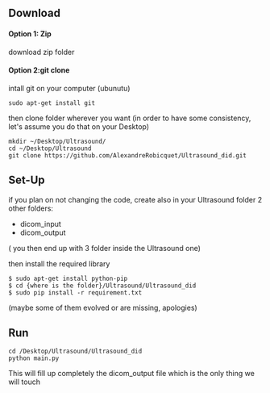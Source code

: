 

## Download 

#### Option 1: Zip

download zip folder

#### Option 2:git clone

intall git on your computer (ubunutu)

```unix 
sudo apt-get install git
```

then clone folder wherever you want (in order to have some consistency, let's assume you do that on your Desktop)

```ubuntu
mkdir ~/Desktop/Ultrasound/
cd ~/Desktop/Ultrasound
git clone https://github.com/AlexandreRobicquet/Ultrasound_did.git
```

## Set-Up

if you plan on not changing the code, create also in your Ultrasound folder 2 other folders: 
- dicom_input
- dicom_output

( you then end up with 3 folder inside the Ultrasound one)

then install the required library

```unix
$ sudo apt-get install python-pip
$ cd {where is the folder}/Ultrasound/Ultrasound_did
$ sudo pip install -r requirement.txt
```

(maybe some of them evolved or are missing, apologies)


## Run 

```unix
cd /Desktop/Ultrasound/Ultrasound_did
python main.py
```
This will fill up completely the dicom_output file which is the only thing we will touch

